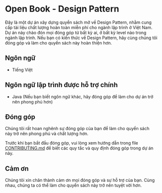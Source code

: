 # Open Book - Design Pattern

Đây là một dự án xây dựng quyển sách mở về Design Pattern, nhằm cung cấp tài liệu chất lượng hoàn toàn miễn phí cho ngành lập trình ở Việt Nam. Dự án này chào đón mọi đóng góp từ bất kỳ ai, ở bất kỳ level nào trong ngành lập trình. Nếu bạn có kiến thức về Design Pattern, hãy cùng chúng tôi đóng góp và làm cho quyển sách này hoàn thiện hơn.

## Ngôn ngữ

- Tiếng Việt

## Ngôn ngữ lập trình được hỗ trợ chính

- Java (Nếu bạn biết ngôn ngữ khác, hãy đóng góp để làm cho dự án trở nên phong phú hơn)

## Đóng góp

Chúng tôi rất hoan nghênh sự đóng góp của bạn để làm cho quyển sách này trở nên phong phú và chất lượng hơn.

Trước khi bạn bắt đầu đóng góp, vui lòng xem hướng dẫn trong file [CONTRIBUTING.md](https://github.com/nguyenphuc22/Design-Patterns/blob/main/CONTRIBUTING.md) để biết các quy tắc và quy định đóng góp trong dự án này.

## Cảm ơn

Chúng tôi xin chân thành cảm ơn mọi đóng góp và sự hỗ trợ của bạn. Cùng nhau, chúng ta có thể làm cho quyển sách này trở nên tuyệt vời hơn.
